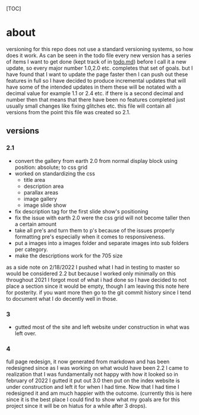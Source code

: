 [TOC]

# about

versioning for this repo does not use a standard versioning systems, so how does it work. As can be seen in the todo file every new version has a series of items I want to get done (kept track of in [todo.md](todo.md)) before I call it a new update, so every major number 1.0,2.0 etc. completes that set of goals. but I have found that I want to update the page faster then I can push out these features in full so I have decided to produce incremental updates that will have some of the intended updates in them these will be notated with a decimal value for example 1.1 or 2.4 etc. if there is a second decimal and number then that means that there have been no features completed just usually small changes like fixing glitches etc.
this file will contain all versions from the point this file was created so 2.1.

## versions

### 2.1

- convert the gallery from earth 2.0 from normal display block using position: absolute; to css grid
- worked on standardizing the css
  - title area
  - description area
  - parallax areas
  - image gallery
  - image slide show
- fix description tag for the first slide show's positioning
- fix the issue with earth 2.0 were the css grid will not become taller then a certain amount
- take all pre's and turn them to p's because of the issues properly formatting pre's especially when it comes to responsiveness.
- put a images into a images folder and separate images into sub folders per category.
- make the descriptions work for the 705 size

as a side note on 2/18/2022 I pushed what I had in testing to master so would be considered  2.2 but because I worked only minimally on this throughout 2021 I forgot most of what i had done so I have decided to not place a section since it would be empty, though I am leaving this note here for posterity. if you want more then go to the git commit history since I tend to document what I do decently well in those. 
### 3

- gutted most of the site and left website under construction in what was left over. 

### 4

full page redesign, it now generated from markdown and has been redesigned since as I was working on what would have been 2.2 I came to realization that I was fundamentally not happy with how it looked so in february of 2022 I gutted it put out 3.0 then put on the index website is under construction and left it for when I had time. Now that I had time I redesigned it and am much happier with the outcome. (currently this is here since it is the best place I could find to show what my goals are for this project since it will be on hiatus for a while after 3 drops).
